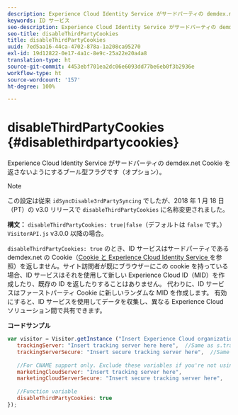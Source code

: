 ```yaml
---
description: Experience Cloud Identity Service がサードパーティの demdex.net Cookie を返さないようにするブール型フラグです（オプション）。
keywords: ID サービス
seo-description: Experience Cloud Identity Service がサードパーティの demdex.net Cookie を返さないようにするブール型フラグです（オプション）。
seo-title: disableThirdPartyCookies
title: disableThirdPartyCookies
uuid: 7ed5aa16-44ca-4702-878a-1a208ca95270
exl-id: 19d12822-0e17-4a1c-8e9c-25a22e20a4a8
translation-type: ht
source-git-commit: 4453ebf701ea2dc06e6093dd77be6eb0f3b2936e
workflow-type: ht
source-wordcount: '157'
ht-degree: 100%

---
```


# disableThirdPartyCookies {#disablethirdpartycookies}

Experience Cloud Identity Service がサードパーティの demdex.net Cookie を返さないようにするブール型フラグです（オプション）。

>[!NOTE]
>
>この設定は従来 `idSyncDisable3rdPartySyncing` でしたが、2018 年 1 月 18 日（PT）の v3.0 リリースで `disableThirdPartyCookies` に名称変更されました。

**構文：** `disableThirdPartyCookies: true|false`（デフォルトは `false` です。）`VisitorAPI.js` v3.0.0 以降の場合。

`disableThirdPartyCookies: true` のとき、ID サービスはサードパーティである demdex.net の Cookie（[Cookie と Experience Cloud Identity Service ](../../introduction/cookies.md)を参照）を返しません。サイト訪問者が既にブラウザーにこの cookie を持っている場合、ID サービスはそれを使用して新しい Experience Cloud ID（MID）を作成したり、既存の ID を返したりすることはありません。 代わりに、ID サービスはファーストパーティ Cookie に新しいランダムな MID を作成します。 有効にすると、ID サービスを使用してデータを収集し、異なる Experience Cloud ソリューション間で共有できます。

**コードサンプル**

```js
var visitor = Visitor.getInstance ("Insert Experience Cloud organization ID here",{ 
   trackingServer: "Insert tracking server here here",  //Same as s.trackingServer 
   trackingServerSecure: "Insert secure tracking server here",  //Same as s.trackingServerSecure 
 
   //For CNAME support only. Exclude these variables if you're not using CNAME 
   marketingCloudServer: "Insert tracking server here", 
   marketingCloudServerSecure: "Insert secure tracking server here", 
 
   //Function variable 
   disableThirdPartyCookies: true 
});
```
